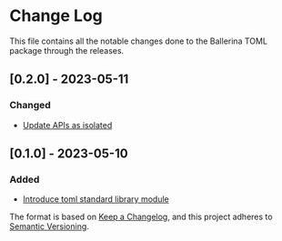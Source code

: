 # Change Log
This file contains all the notable changes done to the Ballerina TOML package through the releases.

## [0.2.0] - 2023-05-11

### Changed
- [Update APIs as isolated](https://github.com/ballerina-platform/ballerina-standard-library/issues/4436)

## [0.1.0] - 2023-05-10

### Added
- [Introduce toml standard library module](https://github.com/ballerina-platform/ballerina-standard-library/issues/4331)

The format is based on [Keep a Changelog](https://keepachangelog.com/en/1.0.0/), and this project adheres to [Semantic Versioning](https://semver.org/spec/v2.0.0.html).
